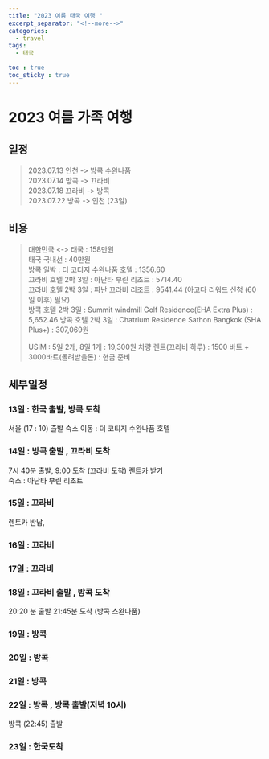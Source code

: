 ```yaml
---
title: "2023 여름 태국 여행 "
excerpt_separator: "<!--more-->"
categories:
  - travel
tags:
  - 태국

toc : true
toc_sticky : true
---
```


# 2023 여름 가족 여행     

## 일정    
> 2023.07.13 인천 -> 방콕 수완나품     
> 2023.07.14 방콕 -> 끄라비     
> 2023.07.18 끄라비 -> 방콕     
> 2023.07.22 방콕 -> 인천 (23일)    

## 비용    
> 대한민국 <-> 태국 : 158만원    
> 태국 국내선  : 40만원    
> 방콕 일박 : 더 코티지 수완나품 호텔 : 1356.60     
> 끄라비 호텔 2박 3일 : 아난타 부린 리조트 : 5714.40       
> 끄라비 호텔 2박 3일 : 파난 끄라비 리조트 : 9541.44  (아고다 리워드 신청 (60일 이후) 필요)       
> 방콕 호텔 2박 3일 : Summit windmill Golf Residence(EHA Extra Plus) : 5,652.46
> 방콕 호텔 2박 3일 : Chatrium Residence Sathon Bangkok (SHA Plus+) : 307,069원
> 
> USIM : 5일 2개, 8일 1개 : 19,300원
> 차량 렌트(끄라비 하루) : 1500 바트 + 3000바트(돌려받을돈) : 현금 준비

## 세부일정
### 13일 : 한국 출발, 방콕 도착  
서울 (17 : 10) 출발
숙소 이동  : 더 코티지 수완나품 호텔

### 14일 : 방콕 출발 , 끄라비 도착  
7시 40분 출발, 9:00 도착 (끄라비 도착)
렌트카 받기   
숙소 : 아난타 부린 리조트

### 15일 : 끄라비  
렌트카 반납,     

### 16일 : 끄라비  


### 17일 : 끄라비  

### 18일 : 끄라비 출발 , 방콕 도착  
20:20 분 출발 21:45분 도착 (방콕 스완나품)

### 19일 : 방콕  

### 20일 : 방콕  

### 21일 : 방콕  

### 22일 : 방콕 , 방콕 출발(저녁 10시)  
방콕 (22:45) 출발   

### 23일 : 한국도착
